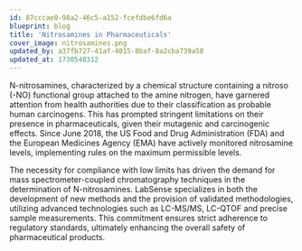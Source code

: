 ```yaml
---
id: 87cccae0-98a2-46c5-a152-fcefdbe6fd6a
blueprint: blog
title: 'Nitrosamines in Pharmaceuticals'
cover_image: nitrosamines.png
updated_by: a37fb727-41af-4015-8baf-8a2cba739a58
updated_at: 1730540312
---
```

N-nitrosamines, characterized by a chemical structure containing a nitroso (-NO) functional group attached to the amine nitrogen, have garnered attention from health authorities due to their classification as probable human carcinogens. This has prompted stringent limitations on their presence in pharmaceuticals, given their mutagenic and carcinogenic effects. Since June 2018, the US Food and Drug Administration (FDA) and the European Medicines Agency (EMA) have actively monitored nitrosamine levels, implementing rules on the maximum permissible levels.

The necessity for compliance with low limits has driven the demand for mass spectrometer-coupled chromatography techniques in the determination of N-nitrosamines. LabSense specializes in both the development of new methods and the provision of validated methodologies, utilizing advanced technologies such as LC-MS/MS, LC-QTOF and precise sample measurements. This commitment ensures strict adherence to regulatory standards, ultimately enhancing the overall safety of pharmaceutical products.